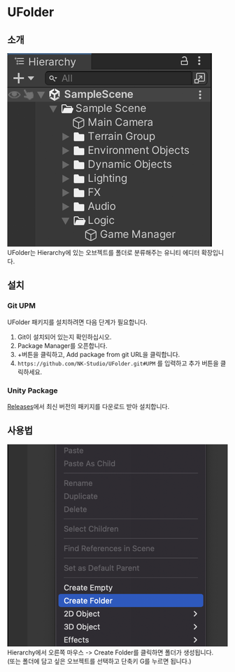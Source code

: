 # UFolder
## 소개
![image01.png](Image%2Fimage01.png)  
UFolder는 Hierarchy에 있는 오브젝트를 폴더로 분류해주는 유니티 에디터 확장입니다.

## 설치
### Git UPM
UFolder 패키지를 설치하려면 다음 단계가 필요합니다.
1. Git이 설치되어 있는지 확인하십시오.
2. Package Manager를 오픈합니다.
3. +버튼을 클릭하고, Add package from git URL을 클릭합니다.
4. `https://github.com/NK-Studio/UFolder.git#UPM` 를 입력하고 추가 버튼을 클릭하세요.

### Unity Package
[Releases](https://github.com/NK-Studio/UFolder/releases)에서 최신 버전의 패키지를 다운로드 받아 설치합니다.
## 사용법
 ![image02.png](Image%2Fimage02.png)  
Hierarchy에서 오른쪽 마우스 -> Create Folder를 클릭하면 폴더가 생성됩니다.  
(또는 폴더에 담고 싶은 오브젝트를 선택하고 단축키 G를 누르면 됩니다.)
